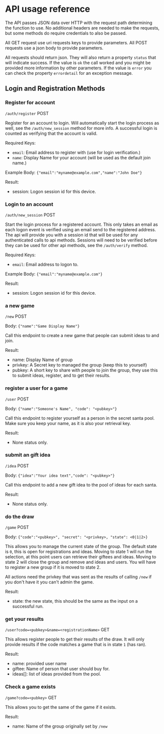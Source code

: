 # API usage reference

The API passes JSON data over HTTP with the request path determining the function to use.
No additional headers are needed to make the requests,
but some methods do require credentials to also be passed.

All GET request use uri requests keys to provide parameters.
All POST requests use a json body to provide parameters.

All requests should return json. They will also return a property `status` that will indicate success. If the value is `ok` the call worked and you
might be provided more information by other parameters. If the value is `error` you can check the property `errordetail` for an exception message.

## Login and Registration Methods

### Register for account

`/auth/register` POST

Register for an account to login. Will automatically start the login process as well, see the `/auth/new_session` method for more info.
A successful login is counted as verifying that the account is valid.

Required Keys:

* `email`: Email address to register with (use for login verification.)
* `name`: Display Name for your account (will be used as the default join name.)

Example Body: `{"email":"myname@example.com","name":"John Doe"}`

Result:

* session: Logon session id for this device.

### Login to an account

`/auth/new_session` POST

Start the login process for a registered account.
This only takes an email as each logon event is verified using an email send to the registered address.
The api will provide you with a session id that will be used for any authenticated calls to api methods.
Sessions will need to be verified before they can be used for other api methods, see the `/auth/verify` method.

Required Keys:

* `email`: Email address to logon to.

Example Body: `{"email":"myname@example.com"}`

Result:

* session: Logon session id for this device.

### a new game

`/new` POST

Body: `{"name":"Game Display Name"}`

Call this endpoint to create a new game that people can submit ideas to and join.

Result:

* name: Display Name of group
* privkey: A Secret key to managed the group (keep this to yourself)
* pubkey: A short key to share with people to join the group, they use this to submit ideas, register, and to get their results.

### register a user for a game

`/user` POST

Body: `{"name":"Someone's Name", "code": "<pubkey>"}`

Call this endpoint to register yourself as a person in the secret santa pool. Make sure you keep your name, as it is also your retrieval key.

Result:

* None status only.

### submit an gift idea

`/idea` POST

Body: `{"idea":"Your idea text","code": "<pubkey>"}`

Call this endpoint to add a new gift idea to the pool of ideas for each santa.

Result:

* None status only.

### do the draw

`/game` POST

Body: `{"code":"<pubkey>", "secret": "<privkey>, "state": <0|1|2>}`

This allows you to manage the current state of the group. The default state is `0`, this is open for registrations and ideas.
Moving to state 1 will run the selection, at this point users can retrieve their giftees and ideas.
Moving to state 2 will close the group and remove and ideas and users. You will have to register a new group if it is moved to state 2.

All actions need the privkey that was sent as the results of calling `/new` if you don't have it you can't admin the game.

Result:

* state: the new state, this should be the same as the input on a successful run.

### get your results

`/user?code=<pubkey>&name=<registrationName>` GET

This allows register people to get their results of the draw. It will only provide results if the code matches a game that is in state `1` (has ran).

Result:

* name: provided user name
* giftee: Name of person that user should buy for.
* ideas[]: list of ideas provided from the pool.


### Check a game exists

`/game?code=<pubkey>` GET

This allows you to get the same of the game if it exists.

Result:

* name: Name of the group originally set by `/new`